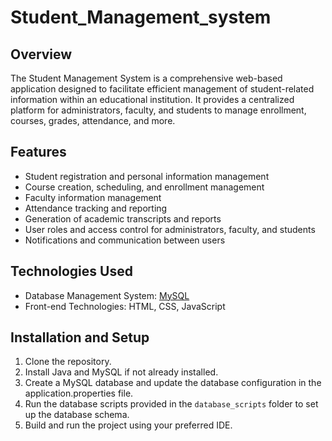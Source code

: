 # Student_Management_system

## Overview
The Student Management System is a comprehensive web-based application designed to facilitate efficient management of student-related information within an educational institution. It provides a centralized platform for administrators, faculty, and students to manage enrollment, courses, grades, attendance, and more.

## Features
- Student registration and personal information management
- Course creation, scheduling, and enrollment management
- Faculty information management
- Attendance tracking and reporting
- Generation of academic transcripts and reports
- User roles and access control for administrators, faculty, and students
- Notifications and communication between users

## Technologies Used
- Database Management System: [MySQL](https://www.mysql.com)
- Front-end Technologies: HTML, CSS, JavaScript


## Installation and Setup
1. Clone the repository.
2. Install Java and MySQL if not already installed.
3. Create a MySQL database and update the database configuration in the application.properties file.
4. Run the database scripts provided in the `database_scripts` folder to set up the database schema.
5. Build and run the project using your preferred IDE.
